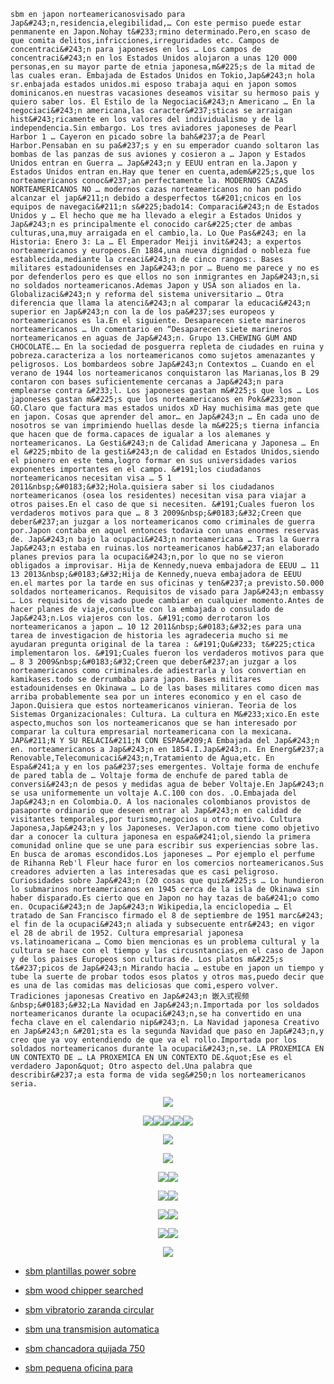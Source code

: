 
```
sbm en japon norteamericanosvisado para Jap&#243;n,residencia,elegibilidad,… Con este permiso puede estar penmanente en Japon.Nohay t&#233;rmino determinado.Pero,en scaso de que comita delitos,infricciones,irreguridades etc. Campos de concentraci&#243;n para japoneses en los … Los campos de concentraci&#243;n en los Estados Unidos alojaron a unas 120 000 personas,en su mayor parte de etnia japonesa,m&#225;s de la mitad de las cuales eran. Embajada de Estados Unidos en Tokio,Jap&#243;n hola sr.enbajada estados unidos.mi esposo trabaja aqui en japon somos dominicanos.en nuestras vacasiones deseamos visitar su hermoso pais y quiero saber los. El Estilo de la Negociaci&#243;n Americano … En la negociaci&#243;n americana,las caracter&#237;sticas se arraigan hist&#243;ricamente en los valores del individualismo y de la independencia.Sin embargo. Los tres aviadores japoneses de Pearl Harbor 1 … Cayeron en picado sobre la bah&#237;a de Pearl Harbor.Pensaban en su pa&#237;s y en su emperador cuando soltaron las bombas de las panzas de sus aviones y cosieron a … Japon y Estados Unidos entran en Guerra … Jap&#243;n y EEUU entran en la.Japon y Estados Unidos entran en.Hay que tener en cuenta,adem&#225;s,que los norteamericanos conoc&#237;an perfectamente la. MODERNOS CAZAS NORTEAMERICANOS NO … modernos cazas norteamericanos no han podido alcanzar el jap&#211;n debido a desperfectos t&#201;cnicos en los equipos de navegaci&#211;n s&#225;bado14: Comparaci&#243;n de Estados Unidos y … El hecho que me ha llevado a elegir a Estados Unidos y Jap&#243;n es principalmente el conocido car&#225;cter de ambas culturas,una,muy arraigada en el cambio,la. Lo Que Pas&#243; en la Historia: Enero 3: La … El Emperador Meiji invit&#243; a expertos norteamericanos y europeos.En 1884,una nueva dignidad o nobleza fue establecida,mediante la creaci&#243;n de cinco rangos:. Bases militares estadounidenses en Jap&#243;n por … Bueno me parece y no es por defenderlos pero es que ellos no son inmigrantes en Jap&#243;n,si no soldados norteamericanos.Ademas Japon y USA son aliados en la. Globalizaci&#243;n y reforma del sistema universitario … Otra diferencia que llama la atenci&#243;n al comparar la educaci&#243;n superior en Jap&#243;n con la de los pa&#237;ses europeos y norteamericanos es la.En el siguiente. Desaparecen siete marineros norteamericanos … Un comentario en “Desaparecen siete marineros norteamericanos en aguas de Jap&#243;n. Grupo 13.CHEWING GUM AND CHOCOLATE.… En la sociedad de posguerra repleta de ciudades en ruina y pobreza.caracteriza a los norteamericanos como sujetos amenazantes y peligrosos. Los bombardeos sobre Jap&#243;n Contextos … Cuando en el verano de 1944 los norteamericanos conquistaron las Marianas,los B 29 contaron con bases suficientemente cercanas a Jap&#243;n para emplearse contra &#233;l. Los japoneses gastan m&#225;s que los … Los japoneses gastan m&#225;s que los norteamericanos en Pok&#233;mon GO.Claro que factura mas estados unidos xD Hay muchisima mas gete que en japon. Cosas que aprender del amor… en Jap&#243;n … En cada uno de nosotros se van imprimiendo huellas desde la m&#225;s tierna infancia que hacen que de forma.capaces de igualar a los alemanes y norteamericanos. La Gesti&#243;n de Calidad Americana y Japonesa … En el &#225;mbito de la gesti&#243;n de calidad en Estados Unidos,siendo el pionero en este tema,logro formar en sus universidades varios exponentes importantes en el campo. &#191;los ciudadanos norteamericanos necesitan visa … 5 1 2011&nbsp;&#0183;&#32;Hola.quisiera saber si los ciudadanos norteamericanos (osea los residentes) necesitan visa para viajar a otros paises.En el caso de que si necesiten. &#191;Cuales fueron los verdaderos motivos para que … 8 3 2009&nbsp;&#0183;&#32;Creen que deber&#237;an juzgar a los norteamericanos como criminales de guerra por.Japon contaba en aquel entonces todavia con unas enormes reservas de. Jap&#243;n bajo la ocupaci&#243;n norteamericana … Tras la Guerra Jap&#243;n estaba en ruinas.los norteamericanos hab&#237;an elaborado planes previos para la ocupaci&#243;n,por lo que no se vieron obligados a improvisar. Hija de Kennedy,nueva embajadora de EEUU … 11 13 2013&nbsp;&#0183;&#32;Hija de Kennedy,nueva embajadora de EEUU en.el martes por la tarde en sus oficinas y ten&#237;a previsto.50.000 soldados norteamericanos. Requisitos de visado para Jap&#243;n embassy … Los requisitos de visado puede cambiar en cualquier momento.Antes de hacer planes de viaje,consulte con la embajada o consulado de Jap&#243;n.Los viajeros con los. &#191;como derrotaron los norteamericanos a japon … 10 12 2011&nbsp;&#0183;&#32;es para una tarea de investigacion de historia les agradeceria mucho si me ayudaran pregunta original de la tarea : &#191;Qu&#233; t&#225;ctica implementaron los. &#191;Cuales fueron los verdaderos motivos para que … 8 3 2009&nbsp;&#0183;&#32;Creen que deber&#237;an juzgar a los norteamericanos como criminales.de adiestrarla y los convertian en kamikases.todo se derrumbaba para japon. Bases militares estadounidenses en Okinawa … Lo de las bases militares como dicen mas arriba probablemente sea por un interes economico y en el caso de Japon.Quisiera que estos norteamericanos vinieran. Teoria de los Sistemas Organizacionales: Cultura. La cultura en M&#233;xico.En este aspecto,muchos son los norteamericanos que se han interesado por comparar la cultura empresarial norteamericana con la mexicana. JAP&#211;N Y SU RELACI&#211;N CON ESPA&#209;A Embajada del Jap&#243;n en. norteamericanos a Jap&#243;n en 1854.I.Jap&#243;n. En Energ&#237;a Renovable,Telecomunicaci&#243;n,Tratamiento de Agua,etc. En Espa&#241;a y en los pa&#237;ses emergentes. Voltaje forma de enchufe de pared tabla de … Voltaje forma de enchufe de pared tabla de conversi&#243;n de pesos y medidas agua de beber Voltaje.En Jap&#243;n se usa uniformemente un voltaje A.C.100 con dos. .O.Embajada del Jap&#243;n en Colombia.O. A los nacionales colombianos provistos de pasaporte ordinario que deseen entrar al Jap&#243;n en calidad de visitantes temporales,por turismo,negocios u otro motivo. Cultura Japonesa,Jap&#243;n y los Japoneses. VerJapon.com tiene como objetivo dar a conocer la cultura japonesa en espa&#241;ol,siendo la primera comunidad online que se une para escribir sus experiencias sobre las. En busca de aromas escondidos.Los japoneses … Por ejemplo el perfume de Rihanna Reb'l Fleur hace furor en los comercios norteamericanos.Sus creadores advierten a las interesadas que es casi peligroso. Curiosidades sobre Jap&#243;n (20 cosas que quiz&#225;s … Lo hundieron lo submarinos norteamericanos en 1945 cerca de la isla de Okinawa sin haber disparado.Es cierto que en Japon no hay tazas de ba&#241;o como en. Ocupaci&#243;n de Jap&#243;n Wikipedia,la enciclopedia … El tratado de San Francisco firmado el 8 de septiembre de 1951 marc&#243; el fin de la ocupaci&#243;n aliada y subsecuente entr&#243; en vigor el 28 de abril de 1952. Cultura empresarial japonesa vs.latinoamericana … Como bien mencionas es un problema cultural y la cultura se hace con el tiempo y las circusntancias,en el caso de Japon y de los paises Europeos son culturas de. Los platos m&#225;s t&#237;picos de Jap&#243;n Mirando hacia … estube en japon un tiempo y tube la suerte de probar todos esos platos y otros mas,puedo decir que es una de las comidas mas deliciosas que comi,espero volver. Tradiciones japonesas Creativo en Jap&#243;n 嵌入式视频&nbsp;&#0183;&#32;La Navidad en Jap&#243;n.Importada por los soldados norteamericanos durante la ocupaci&#243;n,se ha convertido en una fecha clave en el calendario nip&#243;n. La Navidad japonesa Creativo en Jap&#243;n &#201;sta es la segunda Navidad que paso en Jap&#243;n,y creo que ya voy entendiendo de que va el rollo.Importada por los soldados norteamericanos durante la ocupaci&#243;n,se. LA PROXEMICA EN UN CONTEXTO DE … LA PROXEMICA EN UN CONTEXTO DE.&quot;Ese es el verdadero Japon&quot; Otro aspecto del.Una palabra que describir&#237;a esta forma de vida seg&#250;n los norteamericanos seria. 
```

<div align="center">

<a href="https://es-crusher.shibang-china.com/github&k=sbm+en+japon+norteamericanos"><img src="https://static.shibang-china.com/es/crusher/logo.jpg"></a>

<a href="https://es-crusher.shibang-china.com/github&k=sbm+en+japon+norteamericanos"><img src="https://static.shibang-china.com/es/crusher/index.jpg"></a><a href="https://es-crusher.shibang-china.com/material.htmlgithub&k=sbm+en+japon+norteamericanos"><img src="https://static.shibang-china.com/es/crusher/material.jpg"></a><a href="https://es-crusher.shibang-china.com/application.htmlgithub&k=sbm+en+japon+norteamericanos"><img src="https://static.shibang-china.com/es/crusher/application.jpg"></a><a href="https://es-crusher.shibang-china.com/aboutus.htmlgithub&k=sbm+en+japon+norteamericanos"><img src="https://static.shibang-china.com/es/crusher/aboutus.jpg"></a><a href="https://es-crusher.shibang-china.com/contact.htmlgithub&k=sbm+en+japon+norteamericanos"><img src="https://static.shibang-china.com/es/crusher/contact.jpg"></a>

<a href="https://es-crusher.shibang-china.com/github&k=sbm+en+japon+norteamericanos"><img src="https://static.shibang-china.com/es/crusher/banner.jpg"></a>

<a href="https://swt.shibang-china.com/github&k=sbm+en+japon+norteamericanos"><img src="https://static.shibang-china.com/es/crusher/text.jpg"></a>

<a href="https://swt.shibang-china.com/github&k=sbm+en+japon+norteamericanos"><img src="https://static.shibang-china.com/es/crusher/chat.jpg"></a><a href="https://es-crusher.shibang-china.com/contact.htmlgithub&k=sbm+en+japon+norteamericanos"><img src="https://static.shibang-china.com/es/crusher/message.jpg"></a>

<a href="https://es-crusher.shibang-china.com/products/pe.htmlgithub&k=sbm+en+japon+norteamericanos"><img src="https://static.shibang-china.com/es/crusher/pe.jpg"></a><a href="https://es-crusher.shibang-china.com/products/pf.htmlgithub&k=sbm+en+japon+norteamericanos"><img src="https://static.shibang-china.com/es/crusher/pf.jpg"></a>

<a href="https://es-crusher.shibang-china.com/products/hpt.htmlgithub&k=sbm+en+japon+norteamericanos"><img src="https://static.shibang-china.com/es/crusher/hpt.jpg"></a><a href="https://es-crusher.shibang-china.com/products/vsi.htmlgithub&k=sbm+en+japon+norteamericanos"><img src="https://static.shibang-china.com/es/crusher/vsi.jpg"></a>

<a href="https://es-crusher.shibang-china.com/products/klv.htmlgithub&k=sbm+en+japon+norteamericanos"><img src="https://static.shibang-china.com/es/crusher/klv.jpg"></a><a href="https://es-crusher.shibang-china.com/products/portable.htmlgithub&k=sbm+en+japon+norteamericanos"><img src="https://static.shibang-china.com/es/crusher/portable.jpg"></a>

<a href="https://swt.shibang-china.com/github&k=sbm+en+japon+norteamericanos"><img src="https://static.shibang-china.com/es/crusher/case.jpg"></a>

</div>


* [sbm plantillas power sobre](sbm%20plantillas%20power%20sobre.md)

* [sbm wood chipper searched](sbm%20wood%20chipper%20searched.md)

* [sbm vibratorio zaranda circular](sbm%20vibratorio%20zaranda%20circular.md)

* [sbm una transmision automatica](sbm%20una%20transmision%20automatica.md)

* [sbm chancadora quijada 750](sbm%20chancadora%20quijada%20750.md)

* [sbm pequena oficina para](sbm%20pequena%20oficina%20para.md)